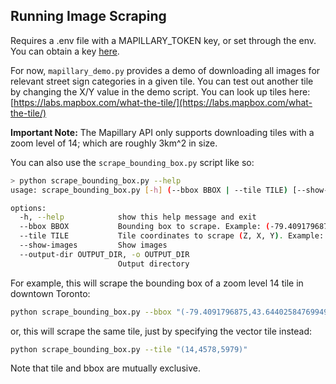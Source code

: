 ## Running Image Scraping

Requires a .env file with a MAPILLARY_TOKEN key, or set through the env.
You can obtain a key [here](https://www.mapillary.com/dashboard/developers).

For now, `mapillary_demo.py` provides a demo of downloading all images for relevant street sign categories in a given tile. You can test out another tile by changing the X/Y value in the demo script. You can look up tiles here: [https://labs.mapbox.com/what-the-tile/](https://labs.mapbox.com/what-the-tile/)

**Important Note:** The Mapillary API only supports downloading tiles with a zoom level of 14; which are roughly 3km^2 in size.

You can also use the `scrape_bounding_box.py` script like so:

```bash
> python scrape_bounding_box.py --help
usage: scrape_bounding_box.py [-h] (--bbox BBOX | --tile TILE) [--show-images] [--output-dir OUTPUT_DIR]

options:
  -h, --help            show this help message and exit
  --bbox BBOX           Bounding box to scrape. Example: (-79.4091796875,43.644025847699496,-79.38720703125,43.659924074789096)
  --tile TILE           Tile coordinates to scrape (Z, X, Y). Example: (14, 4579, 5979)
  --show-images         Show images
  --output-dir OUTPUT_DIR, -o OUTPUT_DIR
                        Output directory
```

For example, this will scrape the bounding box of a zoom level 14 tile in downtown Toronto:
```bash
python scrape_bounding_box.py --bbox "(-79.4091796875,43.644025847699496,-79.38720703125,43.659924074789096)"
```

or, this will scrape the same tile, just by specifying the vector tile instead:

```bash
python scrape_bounding_box.py --tile "(14,4578,5979)" 
```

Note that tile and bbox are mutually exclusive.
